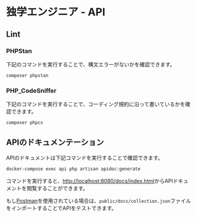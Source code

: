 # 独学エンジニア - API

## Lint

### PHPStan

下記のコマンドを実行することで、構文エラーがないかを確認できます。

```sh
composer phpstan
```

### PHP_CodeSniffer

下記のコマンドを実行することで、コーディング規約に沿って書いているかを確認できます。

```sh
composer phpcs
```

## APIのドキュメンテーション

APIのドキュメントは下記コマンドを実行することで確認できます。

```sh
docker-compose exec api php artisan apidoc:generate
```

コマンドを実行すると、[http://localhost:8080/docs/index.html](http://localhost:8080/docs/index.html)からAPIドキュメントを閲覧することができます。

もし[Postman](https://www.getpostman.com/)を使用されている場合は、`public/docs/collection.json`ファイルをインポートすることでAPIをテストできます。
